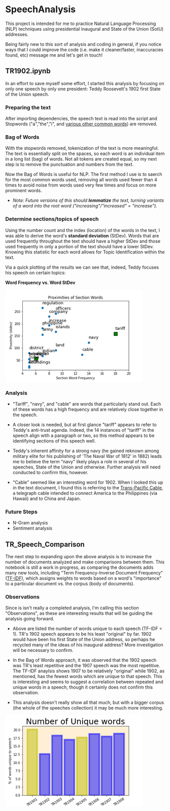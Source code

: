 # SpeechAnalysis
This project is intended for me to practice Natural Language Processing (NLP) techniques using presidential inaugural and State of the Union (SotU) addresses.

Being fairly new to this sort of analysis and coding in general, if you notice ways that I could improve the code (i.e. make it cleaner/faster, inaccuracies found, etc) message me and let's get in touch!

## TR1902.ipynb
In an effort to save myself some effort, I started this analysis by focusing on only one speech by only one president: Teddy Roosevelt's 1902 first State of the Union speech.

### Preparing the text
After importing dependencies, the speech text is read into the script and Stopwords ("a","the","i", and [various other common words](https://gist.github.com/sebleier/554280 "NLTK list of Stopwords")) are removed.

### Bag of Words
With the stopwords removed, tokenization of the text is more meaningful. The text is essentially split on the spaces, so each word is an individual item in a long list (bag) of words. Not all tokens are created equal, so my next step is to remove the punctuation and numbers from the text.

Now the Bag of Words is useful for NLP. The first method I use is to saerch for the most common words used, removing all words used fewer than 4 times to avoid noise from words used very few times and focus on more prominent words.
* _Note: Future versions of this should **lemmatize** the text, turning variants of a word into the root word ("increasing"/"increased" = "increase")._

### Determine sections/topics of speech
Using the number count and the index (location) of the words in the text, I was able to derive the word's **standard deviation** (StDev). Words that are used frequently throughout the text should have a higher StDev and those used frequently in only a portion of the text should have a lower StDev. Knowing this statistic for each word allows for Topic Identification within the text.

Via a quick plotting of the results we can see that, indeed, Teddy focuses his speech on certain topics:

**Word Frequency vs. Word StDev**

![alt text](images/TR1902_Section_Words.png "TR1902 Plot of Section Words")

### Analysis
* "Tariff", "navy", and "cable" are words that particularly stand out. Each of these words has a high frequency and are relatively close together in the speech.

* A closer look is needed, but at first glance "tariff" appears to refer to Teddy's anti-trust agenda. Indeed, the 14 instances of "tariff" in the speech align with a paragraph or two, so this method appears to be identifying sections of this speech well.

* Teddy's inherent affinity for a strong navy (he gained reknown among military elite for his publishing of 'The Naval War of 1812' in 1882) leads me to believe the term "navy" likely plays a role in several of his speeches, State of the Union and otherwise. Further analysis will need conducted to confirm this, however.

* "Cable" seemed like an interesting word for 1902. When I looked this up in the text document, I found this is referring to the [Trans-Pacific Cable](https://en.wikipedia.org/wiki/Commercial_Pacific_Cable_Company "Wikipedia page referring to TPC"), a telegraph cable intended to connect America to the Philippines (via Hawaii) and to China and Japan.

### Future Steps
* N-Gram analysis
* Sentiment analysis


## TR_Speech_Comparison
The next step to expanding upon the above analysis is to increase the number of documents analyzed and make comparisons between them. This notebook is still a work in progress, as comparing the documents adds many new tools, including "Term Frequency-Inverse Document Frequency" ([TF-IDF](https://en.wikipedia.org/wiki/Tf%E2%80%93idf "Wikipedia page for TF-IDF")), which assigns weights to words based on a word's "importance" to a particular document vs. the corpus (body of documents).

### Observations
Since is isn't really a completed analysis, I'm calling this section "Observations", as these are interesting results that will be guiding the analysis going forward.

* Above are listed the number of words unique to each speech (TF-IDF = 1). TR's 1902 speech appears to be his least "original" by far. 1902 would have been his first State of the Union address, so perhaps he recycled many of the ideas of his inaugural address? More investigation will be necessary to confirm.

* In the Bag of Words approach, it was observed that the 1902 speech was TR's least repetitive and the 1907 speech was the most repetitive. The TF-IDF anaylsis shows 1907 to be relatively "original" while 1902, as mentioned, has the fewest words which are unique to that speech. This is interesting and seems to suggest a correlation between repeated and unique words in a speech, though it certainly does not confirm this observation.

* This analysis doesn't really show all that much, but with a bigger corpus (the whole of the speeches collection) it may be much more interesting.

![alt text](images/TR1901-1908_Unique_Words.png "Number of Unique Words Across TR's Speeches")